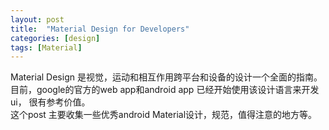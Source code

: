 ```yaml
---
layout: post
title:  "Material Design for Developers"
categories: [design]
tags: [Material]
---
```


Material Design 是视觉，运动和相互作用跨平台和设备的设计一个全面的指南。  
目前，google的官方的web app和android app 已经开始使用该设计语言来开发ui， 很有参考价值。  
这个post 主要收集一些优秀android Material设计，规范，值得注意的地方等。  